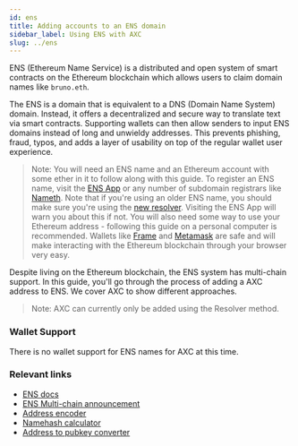 ```yaml
---
id: ens
title: Adding accounts to an ENS domain
sidebar_label: Using ENS with AXC
slug: ../ens
---
```


ENS (Ethereum Name Service) is a distributed and open system of smart contracts on the Ethereum
blockchain which allows users to claim domain names like `bruno.eth`.

The ENS is a domain that is equivalent to a DNS (Domain Name System) domain. Instead, it offers a
decentralized and secure way to translate text via smart contracts. Supporting wallets can then
allow senders to input ENS domains instead of long and unwieldy addresses. This prevents phishing,
fraud, typos, and adds a layer of usability on top of the regular wallet user experience.

> Note: You will need an ENS name and an Ethereum account with some ether in it to follow along with
> this guide. To register an ENS name, visit the [ENS App](https://app.ens.domains) or any number of
> subdomain registrars like [Nameth](https://nameth.io). Note that if you're using an older ENS
> name, you should make sure you're using the
> [new resolver](https://medium.com/the-ethereum-name-service/ens-registry-migration-is-over-now-what-a-few-things-to-know-fb05f921872a).
> Visiting the ENS App will warn you about this if not. You will also need some way to use your
> Ethereum address - following this guide on a personal computer is recommended. Wallets like
> [Frame](https://frame.sh/) and [Metamask](https://metamask.io) are safe and will make interacting
> with the Ethereum blockchain through your browser very easy.

Despite living on the Ethereum blockchain, the ENS system has multi-chain support. In this guide,
you'll go through the process of adding a AXC address to ENS. We cover AXC to show different approaches.

> Note: AXC can currently only be added using the Resolver method.


### Wallet Support

There is no wallet support for ENS names for AXC at this time.

### Relevant links

- [ENS docs](https://docs.ens.domains/)
- [ENS Multi-chain announcement](https://medium.com/the-ethereum-name-service/ens-launches-multi-coin-support-15-wallets-to-integrate-92518ab20599)
- [Address encoder](https://github.com/ensdomains/address-encoder)
- [Namehash calculator](https://swolfeyes.github.io/ethereum-namehash-calculator/)
- [Address to pubkey converter](https://www.shawntabrizi.com/substrate-js-utilities/)

